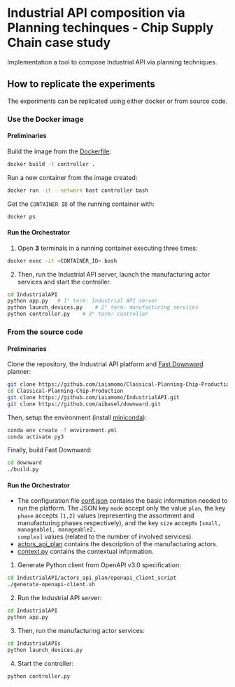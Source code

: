 # Industrial API composition via Planning techinques - Chip Supply Chain case study

Implementation a tool to compose Industrial API via planning techniques.

## How to replicate the experiments
The experiments can be replicated using either docker or from source code.

### Use the Docker image

#### Preliminaries

Build the image from the [Dockerfile](Dockerfile):
```sh
docker build -t controller .
```

Run a new container from the image created:
```sh
docker run -it --network host controller bash
```

Get the ``CONTAINER ID`` of the running container with:
```sh
docker ps
```

#### Run the Orchestrator

1. Open **3** terminals in a running container executing three times:
```sh
docker exec -it <CONTAINER_ID> bash
```

2. Then, run the Industrial API server, launch the manufacturing actor services and start the controller.
```sh
cd IndustrialAPI
python app.py   # 1° term: Industrial API server
python launch_devices.py    # 2° term: manufacturing services
python controller.py    # 3° term: controller
```



### From the source code

#### Preliminaries

Clone the repository, the Industrial API platform and [Fast Downward](https://github.com/aibasel/downward) planner:
```sh
git clone https://github.com/iaiamomo/Classical-Planning-Chip-Production.git
cd Classical-Planning-Chip-Production
git clone https://github.com/iaiamomo/IndustrialAPI.git
git clone https://github.com/aibasel/downward.git
```

Then, setup the environment (install [miniconda](https://docs.conda.io/projects/conda/en/stable/user-guide/install/index.html#installing-conda-on-a-system-that-has-other-python-installations-or-packages)):
```sh
conda env create -f environment.yml
conda activate py3
```

Finally, build Fast Downward:
```sh
cd downward
./build.py
```

#### Run the Orchestrator

- The configuration file [conf.json](https://github.com/iaiamomo/IndustrialAPI/tree/main/conf.json) contains the basic information needed to run the platform. The JSON key <code>mode</code> accept only the value <code>plan</code>, the key <code>phase</code> accepts <code>[1,2]</code> values (representing the assortment and manufacturing phases respectively), and the key <code>size</code> accepts <code>[small, manageable1, manageable2, complex]</code> values (related to the number of involved services).
- [actors_api_plan](https://github.com/iaiamomo/IndustrialAPI/tree/main/actors_api_plan) contains the description of the manufacturing actors.
- [context.py](context.py) contains the contextual information.

1. Generate Python client from OpenAPI v3.0 specification:
```sh
cd IndustrialAPI/actors_api_plan/openapi_client_script
./generate-openapi-client.sh
```

2. Run the Industrial API server:
```sh
cd IndustrialAPI
python app.py
```

3. Then, run the manufacturing actor services:
```sh
cd IndustrialAPIs
python launch_devices.py
```

4. Start the controller:
```sh
python controller.py
```
